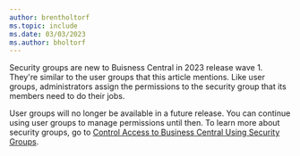 ```yaml
---
author: brentholtorf
ms.topic: include
ms.date: 03/03/2023
ms.author: bholtorf
---
```


Security groups are new to Buisness Central in 2023 release wave 1. They're similar to the user groups that this article mentions. Like user groups, administrators assign the permissions to the security group that its members need to do their jobs.

User groups will no longer be available in a future release. You can continue using user groups to manage permissions until then. To learn more about security groups, go to [Control Access to Business Central Using Security Groups](../ui-security-groups.md).
